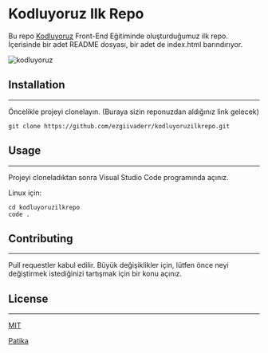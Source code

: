 # **Kodluyoruz Ilk Repo**
Bu repo [Kodluyoruz](https://www.kodluyoruz.org/) Front-End Eğitiminde oluşturduğumuz ilk repo. İçerisinde bir adet README dosyası, bir adet de index.html barındırıyor.
 
![kodluyoruz](https://user-images.githubusercontent.com/93043149/183312948-567d6034-36e9-4045-83f6-92b7edd6589c.png)

## **Installation**
----------------------------------------------------
Öncelikle projeyi clonelayın. (Buraya sizin reponuzdan aldığınız link gelecek)

```
git clone https://github.com/ezgiivaderr/kodluyoruzilkrepo.git
```
## **Usage**
----------------------------------------------------
Projeyi cloneladıktan sonra Visual Studio Code programında açınız.

Linux için:
```
cd kodluyoruzilkrepo
code .
```
## **Contributing**
----------------------------------------------------
Pull requestler kabul edilir. Büyük değişiklikler için, lütfen önce neyi değiştirmek istediğinizi tartışmak için bir konu açınız.

## **License**
----------------------------------------------------
[MIT](https://choosealicense.com/licenses/mit/)

[Patika](www.patika.dev)

